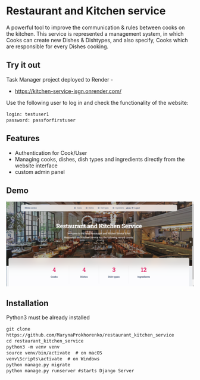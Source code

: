 # Restaurant and Kitchen service

A powerful tool to improve the communication & rules between cooks on the kitchen.
This service is represented a management system, in which Cooks can create new Dishes & Dishtypes, and also specify, Cooks which are responsible for every Dishes cooking.


## Try it out

Task Manager project deployed to Render -
* https://kitchen-service-isgn.onrender.com/

Use the following user to log in and check the functionality of the website: 

```shell
login: testuser1
password: passforfirstuser
```

## Features

* Authentication for Cook/User
* Managing cooks, dishes, dish types and ingredients directly from the website interface
* custom admin panel

## Demo

![Website Interface](Demo.png)


## Installation 

Python3 must be already installed

```shell
git clone https://github.com/MarynaProkhorenko/restaurant_kitchen_service
cd restaurant_kitchen_service
python3 -m venv venv
source venv/bin/activate  # on macOS
venv\Scripts\activate  # on Windows 
python manage.py migrate
python manage.py runserver #starts Django Server
```

<br />